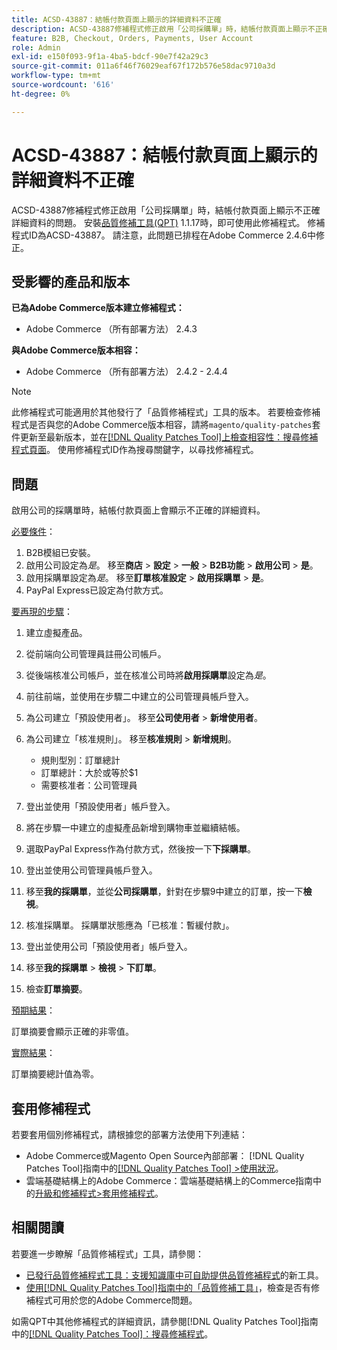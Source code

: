 ```yaml
---
title: ACSD-43887：結帳付款頁面上顯示的詳細資料不正確
description: ACSD-43887修補程式修正啟用「公司採購單」時，結帳付款頁面上顯示不正確詳細資料的問題。 安裝[Quality Patches Tool (QPT)](https://experienceleague.adobe.com/en/docs/commerce-operations/tools/quality-patches-tool/quality-patches-tool-to-self-serve-quality-patches) 1.1.17時，即可使用此修補程式。 修補程式ID為ACSD-43887。 請注意，此問題已排程在Adobe Commerce 2.4.6中修正。
feature: B2B, Checkout, Orders, Payments, User Account
role: Admin
exl-id: e150f093-9f1a-4ba5-bdcf-90e7f42a29c3
source-git-commit: 011a6f46f76029eaf67f172b576e58dac9710a3d
workflow-type: tm+mt
source-wordcount: '616'
ht-degree: 0%

---
```


# ACSD-43887：結帳付款頁面上顯示的詳細資料不正確

ACSD-43887修補程式修正啟用「公司採購單」時，結帳付款頁面上顯示不正確詳細資料的問題。 安裝[品質修補工具(QPT)](https://experienceleague.adobe.com/en/docs/commerce-operations/tools/quality-patches-tool/quality-patches-tool-to-self-serve-quality-patches) 1.1.17時，即可使用此修補程式。 修補程式ID為ACSD-43887。 請注意，此問題已排程在Adobe Commerce 2.4.6中修正。

## 受影響的產品和版本

**已為Adobe Commerce版本建立修補程式：**

* Adobe Commerce （所有部署方法） 2.4.3

**與Adobe Commerce版本相容：**

* Adobe Commerce （所有部署方法） 2.4.2 - 2.4.4

>[!NOTE]
>
>此修補程式可能適用於其他發行了「品質修補程式」工具的版本。 若要檢查修補程式是否與您的Adobe Commerce版本相容，請將`magento/quality-patches`套件更新至最新版本，並在[[!DNL Quality Patches Tool]上檢查相容性：搜尋修補程式頁面](https://experienceleague.adobe.com/en/docs/commerce-operations/tools/quality-patches-tool/quality-patches-tool-to-self-serve-quality-patches)。 使用修補程式ID作為搜尋關鍵字，以尋找修補程式。

## 問題

啟用公司的採購單時，結帳付款頁面上會顯示不正確的詳細資料。

<u>必要條件</u>：

1. B2B模組已安裝。
1. 啟用公司設定為&#x200B;_是_。 移至&#x200B;**商店** > **設定** > **一般** > **B2B功能** > **啟用公司** > **是**。
1. 啟用採購單設定為&#x200B;_是_。 移至&#x200B;**訂單核准設定** > **啟用採購單** > **是**。
1. PayPal Express已設定為付款方式。

<u>要再現的步驟</u>：

1. 建立虛擬產品。
1. 從前端向公司管理員註冊公司帳戶。
1. 從後端核准公司帳戶，並在核准公司時將&#x200B;**啟用採購單**&#x200B;設定為&#x200B;_是_。
1. 前往前端，並使用在步驟二中建立的公司管理員帳戶登入。
1. 為公司建立「預設使用者」。 移至&#x200B;**公司使用者** > **新增使用者**。
1. 為公司建立「核准規則」。 移至&#x200B;**核准規則** > **新增規則**。

   * 規則型別：訂單總計
   * 訂單總計：大於或等於$1
   * 需要核准者：公司管理員

1. 登出並使用「預設使用者」帳戶登入。
1. 將在步驟一中建立的虛擬產品新增到購物車並繼續結帳。
1. 選取PayPal Express作為付款方式，然後按一下&#x200B;**下採購單**。
1. 登出並使用公司管理員帳戶登入。
1. 移至&#x200B;**我的採購單**，並從&#x200B;**公司採購單**，針對在步驟9中建立的訂單，按一下&#x200B;**檢視**。
1. 核准採購單。 採購單狀態應為「已核准：暫緩付款」。
1. 登出並使用公司「預設使用者」帳戶登入。
1. 移至&#x200B;**我的採購單** > **檢視** > **下訂單**。
1. 檢查&#x200B;**訂單摘要**。

<u>預期結果</u>：

訂單摘要會顯示正確的非零值。

<u>實際結果</u>：

訂單摘要總計值為零。

## 套用修補程式

若要套用個別修補程式，請根據您的部署方法使用下列連結：

* Adobe Commerce或Magento Open Source內部部署： [!DNL Quality Patches Tool]指南中的[[!DNL Quality Patches Tool] >使用狀況](/help/tools/quality-patches-tool/usage.md)。
* 雲端基礎結構上的Adobe Commerce：雲端基礎結構上的Commerce指南中的[升級和修補程式>套用修補程式](https://experienceleague.adobe.com/docs/commerce-cloud-service/user-guide/develop/upgrade/apply-patches.html)。

## 相關閱讀

若要進一步瞭解「品質修補程式」工具，請參閱：

* [已發行品質修補程式工具：支援知識庫中可自助提供品質修補程式](https://experienceleague.adobe.com/en/docs/commerce-operations/tools/quality-patches-tool/quality-patches-tool-to-self-serve-quality-patches)的新工具。
* [使用[!DNL Quality Patches Tool]指南中的「品質修補工具」](/help/tools/quality-patches-tool/patches-available-in-qpt/check-patch-for-magento-issue-with-magento-quality-patches.md)，檢查是否有修補程式可用於您的Adobe Commerce問題。

如需QPT中其他修補程式的詳細資訊，請參閱[!DNL Quality Patches Tool]指南中的[[!DNL Quality Patches Tool]：搜尋修補程式](https://experienceleague.adobe.com/tools/commerce-quality-patches/index.html)。
